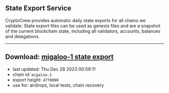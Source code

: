 ## State Export Service
CryptoCrew provides automatic daily state exports for all chains we validate. State export files can be used as genesis files and are a snapshot of the current blockchain state, including all validators, accounts, balances and delegations.

---
**Download: [migaloo-1 state export](https://dl.ccvalidators.com/SERVICE/migaloo/migaloo-1_export_4770090.json)**
---

- last updated: Thu Dec 28 2023 00:59:11
- chain id: `migaloo-1`
- export height: `4770090`
- use for: airdrops, local tests, chain recovery
